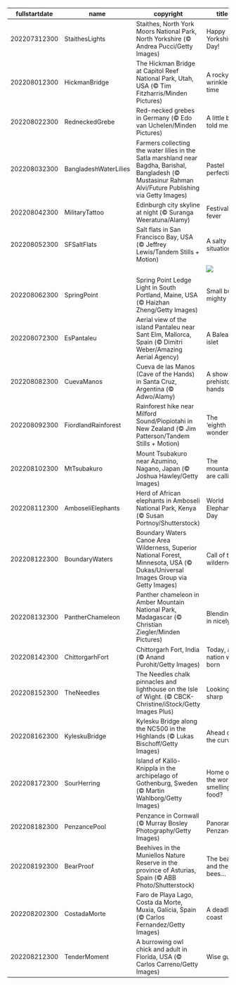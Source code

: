 |fullstartdate|name|copyright|title|image|
|--|--|--|--|--|
202207312300|StaithesLights|Staithes, North York Moors National Park, North Yorkshire (© Andrea Pucci/Getty Images)|Happy Yorkshire Day!|![](/en-GB/2022/08/202207312300StaithesLights.jpg)|
202208012300|HickmanBridge|The Hickman Bridge at Capitol Reef National Park, Utah, USA (© Tim Fitzharris/Minden Pictures)|A rocky wrinkle in time|![](/en-GB/2022/08/202208012300HickmanBridge.jpg)|
202208022300|RedneckedGrebe|Red-necked grebes in Germany (© Edo van Uchelen/Minden Pictures)|A little bird told me...|![](/en-GB/2022/08/202208022300RedneckedGrebe.jpg)|
202208032300|BangladeshWaterLilies|Farmers collecting the water lilies in the Satla marshland near Bagdha, Barishal, Bangladesh (© Mustasinur Rahman Alvi/Future Publishing via Getty Images)|Pastel perfection|![](/en-GB/2022/08/202208032300BangladeshWaterLilies.jpg)|
202208042300|MilitaryTattoo|Edinburgh city skyline at night (© Suranga Weeratuna/Alamy)|Festival fever|![](/en-GB/2022/08/202208042300MilitaryTattoo.jpg)|
202208052300|SFSaltFlats|Salt flats in San Francisco Bay, USA (© Jeffrey Lewis/Tandem Stills + Motion)|A salty situation|![](/en-GB/2022/08/202208052300SFSaltFlats.jpg)|
||||![](/en-GB/2022/08/.jpg)|
202208062300|SpringPoint|Spring Point Ledge Light in South Portland, Maine, USA (© Haizhan Zheng/Getty Images)|Small but mighty|![](/en-GB/2022/08/202208062300SpringPoint.jpg)|
202208072300|EsPantaleu|Aerial view of the island Pantaleu near Sant Elm, Mallorca, Spain (© Dimitri Weber/Amazing Aerial Agency)|A Balearic islet|![](/en-GB/2022/08/202208072300EsPantaleu.jpg)|
202208082300|CuevaManos|Cueva de las Manos (Cave of the Hands) in Santa Cruz, Argentina (© Adwo/Alamy)|A show of prehistoric hands|![](/en-GB/2022/08/202208082300CuevaManos.jpg)|
202208092300|FiordlandRainforest|Rainforest hike near Milford Sound/Piopiotahi in New Zealand (© Jim Patterson/Tandem Stills + Motion)|The ‘eighth wonder’?|![](/en-GB/2022/08/202208092300FiordlandRainforest.jpg)|
202208102300|MtTsubakuro|Mount Tsubakuro near Azumino, Nagano, Japan (© Joshua Hawley/Getty Images)|The mountains are calling|![](/en-GB/2022/08/202208102300MtTsubakuro.jpg)|
202208112300|AmboseliElephants|Herd of African elephants in Amboseli National Park, Kenya (© Susan Portnoy/Shutterstock)|World Elephant Day|![](/en-GB/2022/08/202208112300AmboseliElephants.jpg)|
202208122300|BoundaryWaters|Boundary Waters Canoe Area Wilderness, Superior National Forest, Minnesota, USA (© Dukas/Universal Images Group via Getty Images)|Call of the wilderness|![](/en-GB/2022/08/202208122300BoundaryWaters.jpg)|
202208132300|PantherChameleon|Panther chameleon in Amber Mountain National Park, Madagascar (© Christian Ziegler/Minden Pictures)|Blending in nicely|![](/en-GB/2022/08/202208132300PantherChameleon.jpg)|
202208142300|ChittorgarhFort|Chittorgarh Fort, India (© Anand Purohit/Getty Images)|Today, a nation was born|![](/en-GB/2022/08/202208142300ChittorgarhFort.jpg)|
202208152300|TheNeedles|The Needles chalk pinnacles and lighthouse on the Isle of Wight. (© CBCK-Christine/iStock/Getty Images Plus)|Looking sharp|![](/en-GB/2022/08/202208152300TheNeedles.jpg)|
202208162300|KyleskuBridge|Kylesku Bridge along the NC500 in the Highlands (© Lukas Bischoff/Getty Images)|Ahead of the curve|![](/en-GB/2022/08/202208162300KyleskuBridge.jpg)|
202208172300|SourHerring|Island of Källö-Knippla in the archipelago of Gothenburg, Sweden (© Martin Wahlborg/Getty Images)|Home of the worst-smelling food?|![](/en-GB/2022/08/202208172300SourHerring.jpg)|
202208182300|PenzancePool|Penzance in Cornwall (© Murray Bosley Photography/Getty Images)|Panoramic Penzance|![](/en-GB/2022/08/202208182300PenzancePool.jpg)|
202208192300|BearProof|Beehives in the Muniellos Nature Reserve in the province of Asturias, Spain (© ABB Photo/Shutterstock)|The bears and the bees…|![](/en-GB/2022/08/202208192300BearProof.jpg)|
202208202300|CostadaMorte|Faro de Playa Lago, Costa da Morte, Muxia, Galicia, Spain (© Carlos Fernandez/Getty Images)|A deadly coast|![](/en-GB/2022/08/202208202300CostadaMorte.jpg)|
202208212300|TenderMoment|A burrowing owl chick and adult in Florida, USA (© Carlos Carreno/Getty Images)|Wise guys|![](/en-GB/2022/08/202208212300TenderMoment.jpg)|
